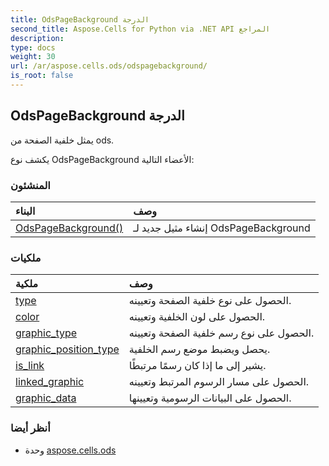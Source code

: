 ```yaml
---
title: OdsPageBackground الدرجة
second_title: Aspose.Cells for Python via .NET API المراجع
description:
type: docs
weight: 30
url: /ar/aspose.cells.ods/odspagebackground/
is_root: false
---
```

##  OdsPageBackground الدرجة
يمثل خلفية الصفحة من ods.



يكشف نوع OdsPageBackground الأعضاء التالية:

###  المنشئون
| البناء| وصف|
| :- | :- |
| [OdsPageBackground()](/cells/python-net/ar/aspose.cells.ods/odspagebackground/__init__/#) | إنشاء مثيل جديد لـ OdsPageBackground|


###  ملكيات
| ملكية| وصف|
| :- | :- |
| [type](/cells/python-net/ar/aspose.cells.ods/odspagebackground/type) | الحصول على نوع خلفية الصفحة وتعيينه.|
| [color](/cells/python-net/ar/aspose.cells.ods/odspagebackground/color) | الحصول على لون الخلفية وتعيينه.|
| [graphic_type](/cells/python-net/ar/aspose.cells.ods/odspagebackground/graphic_type) | الحصول على نوع رسم خلفية الصفحة وتعيينه.|
| [graphic_position_type](/cells/python-net/ar/aspose.cells.ods/odspagebackground/graphic_position_type) | يحصل ويضبط موضع رسم الخلفية.|
| [is_link](/cells/python-net/ar/aspose.cells.ods/odspagebackground/is_link) | يشير إلى ما إذا كان رسمًا مرتبطًا.|
| [linked_graphic](/cells/python-net/ar/aspose.cells.ods/odspagebackground/linked_graphic) | الحصول على مسار الرسوم المرتبط وتعيينه.|
| [graphic_data](/cells/python-net/ar/aspose.cells.ods/odspagebackground/graphic_data) | الحصول على البيانات الرسومية وتعيينها.|



###  أنظر أيضا
* وحدة [aspose.cells.ods](..)
